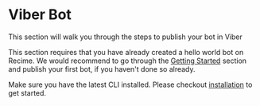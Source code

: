 # Viber Bot

This section will walk you through the steps to publish your bot in Viber

This section requires that you have already created a hello world bot on Recime. We would recommend to go through the [Getting Started](README.md) section and publish your first bot, if you haven't done so already.

Make sure you have the latest CLI installed. Please checkout [installation](installation.md) to get started.